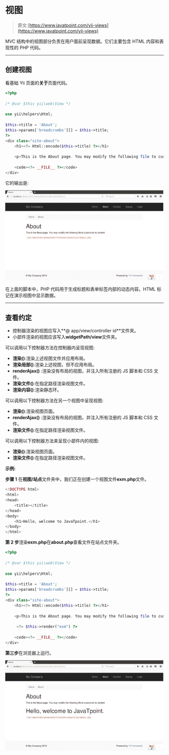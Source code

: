 # 视图

> 原文:[https://www.javatpoint.com/yii-views](https://www.javatpoint.com/yii-views)

MVC 结构中的视图部分负责在用户面前呈现数据。它们主要包含 HTML 内容和表现性的 PHP 代码。

* * *

## 创建视图

看基础 Yii 页面的**关于**页面代码。

```php
<?php 

/* @var $this yii\web\View */ 

use yii\helpers\Html; 

$this->title = 'About'; 
$this->params['breadcrumbs'][] = $this->title; 
?> 
<div class="site-about"> 
    <h1><?= Html::encode($this->title) ?></h1> 

    <p>This is the About page. You may modify the following file to customize its content:</p> 

    <code><?= __FILE__ ?></code> 
</div> 

```

它的输出是:

![YII Views 1](img/40c841331c9f3671fbd8aa6e38827e9d.png)

在上面的脚本中，PHP 代码用于生成标题和表单标签内部的动态内容。HTML 标记在演示视图中显示数据。

* * *

## 查看约定

*   控制器渲染的视图应写入**@ app/view/controller id**文件夹。
*   小部件渲染的视图应该写入**widgetPath/view**文件夹。

可以调用以下控制器方法在控制器内呈现视图:

*   **渲染()**:渲染上述视图文件并应用布局。
*   **渲染局部()**:渲染上述视图，但不应用布局。
*   **renderAjax()** :渲染没有布局的视图，并注入所有注册的 JS 脚本和 CSS 文件。
*   **渲染文件()**:在指定路径渲染视图文件。
*   **渲染内容()**:渲染静态环。

可以调用以下控制器方法在另一个视图中呈现视图:

*   **渲染()**:渲染视图页面。
*   **renderAjax()** :渲染没有布局的视图，并注入所有注册的 JS 脚本和 CSS 文件。
*   **渲染文件()**:在指定路径渲染视图文件。

可以调用以下控制器方法来呈现小部件内的视图:

*   **渲染()**:渲染视图页面。
*   **渲染文件()**:在指定路径渲染视图文件。

**示例:**

**步骤 1** 在**视图/站点**文件夹中，我们正在创建一个视图文件**exm.php**文件。

```php
<!DOCTYPE html> 
<html> 
<head> 
	<title></title> 
</head> 
<body> 
	<h1>Hello, welcome to JavaTpoint.</h1> 
</body> 
</html>

```

**第 2 步**渲染**exm.php**在**about.php**查看文件在站点文件夹。

```php
<?php 

/* @var $this yii\web\View */ 

use yii\helpers\Html; 

$this->title = 'About'; 
$this->params['breadcrumbs'][] = $this->title; 
?> 
<div class="site-about"> 
    <h1><?= Html::encode($this->title) ?></h1> 

    <p>This is the About page. You may modify the following file to customize its content:</p> 

     <?= $this->render("exm") ?> 

    <code><?= __FILE__ ?></code> 
</div> 

```

**第三步**在浏览器上运行。

![YII Views 2](img/72fb0593b6a90fd8b3c58289083cf82d.png)
